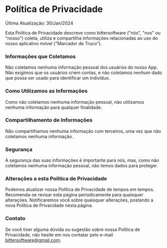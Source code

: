 # Política de Privacidade

Última Atualização: 30/Jan/2024

Esta Política de Privacidade descreve como bittersoftware ("nós", "nos" ou "nosso") coleta, utiliza e compartilha informações relacionadas ao uso do nosso aplicativo móvel ("Marcador de Truco").

### Informações que Coletamos

Não coletamos nenhuma informação pessoal dos usuários do nosso App. Não exigimos que os usuários criem contas, e não coletamos nenhum dado que possa ser usado para identificar um indivíduo.

### Como Utilizamos as Informações

Como não coletamos nenhuma informação pessoal, não utilizamos nenhuma informação para qualquer finalidade.

### Compartilhamento de Informações

Não compartilhamos nenhuma informação com terceiros, uma vez que não coletamos nenhuma informação.

### Segurança

A segurança das suas informações é importante para nós, mas, como não coletamos nenhuma informação pessoal, não temos dados para proteger.

### Alterações a esta Política de Privacidade

Podemos atualizar nossa Política de Privacidade de tempos em tempos. Recomenda-se revisar esta página periodicamente para quaisquer alterações. Notificaremos você sobre quaisquer alterações, postando a nova Política de Privacidade nesta página.

### Contato

Se você tiver alguma dúvida ou sugestão sobre nossa Política de Privacidade, não hesite em nos contatar pelo e-mail bittersoftware@gmail.com.
